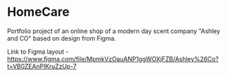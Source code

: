 # HomeCare
Portfolio project of an online shop of a modern day scent company "Ashley and CO" based on design from Figma.

Link to Figma layout - https://www.figma.com/file/MpmkVzOauANP1ggWOXjFZB/Ashley%26Co?t=VB0ZEAnPIKruZzUp-7
